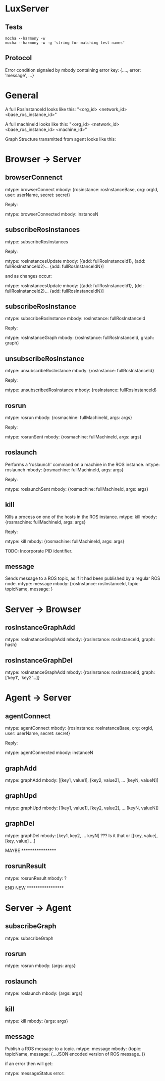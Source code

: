 LuxServer
=========

Tests
-----
    mocha --harmony -w
    mocha --harmony -w -g 'string for matching test names'

Protocol
--------

Error condition signaled by mbody containing error key:
{...., error: 'message', ...}

General
=======
A full RosInstanceId looks like this:
"<org_id> <network_id> <base_ros_instance_id>"

A full machineId looks like this:
"<org_id> <network_id> <base_ros_instance_id> <machine_id>"

Graph Structure transmitted from agent looks like this:


Browser -> Server
=================

browserConnenct
---------------
mtype: browserConnect
mbody: {rosinstance: rosInstanceBase, org: orgId, user: userName, secret: secret}

Reply:

mtype: browserConnected
mbody: instanceN

subscribeRosInstances
---------------------
mtype: subscribeRosInstances

Reply:

mtype: rosInstancesUpdate
mbody: [{add: fullRosInstanceId1}, {add: fullRosInstanceId2}... {add: fullRosInstanceIdN}]

and as changes occur:

mtype: rosInstancesUpdate
mbody: [{add: fullRosInstanceId1}, {del: fullRosInstanceId2}... {add: fullRosInstanceIdN}]

subscribeRosInstance
--------------------
mtype: subscribeRosInstance
mbody: rosInstance: fullRosInstanceId

Reply:

mtype: rosInstanceGraph
mbody: {rosInstance: fullRosInstanceId, graph: graph}

unsubscribeRosInstance
----------------------
mtype: unsubscribeRosInstance
mbody: {rosInstance: fullRosInstanceId}

Reply:

mtype: unsubscribedRosInstance
mbody: {rosInstance: fullRosInstanceId}

rosrun
------
mtype: rosrun
mbody: {rosmachine: fullMachineId, args: args}

Reply:

mtype: rosrunSent
mbody: {rosmachine: fullMachineId, args: args}

roslaunch
---------
Performs a 'roslaunch' command on a machine in the ROS instance.
mtype: roslaunch
mbody: {rosmachine: fullMachineId, args: args}

Reply:

mtype: roslaunchSent
mbody: {rosmachine: fullMachineId, args: args}

kill
----
Kills a process on one of the hosts in the ROS instance.
mtype: kill
mbody: {rosmachine: fullMachineId, args: args}

Reply:

mtype: kill
mbody: {rosmachine: fullMachineId, args: args}

TODO: Incorporate PID identifier.

message
-------
Sends message to a ROS topic, as if it had been published by a regular ROS node.
mtype: message
mbody: {rosInstance: rosInstanceId, topic: topicName, message: <JSON message>}

Server -> Browser
=================

rosInstanceGraphAdd
-------------------
mtype: rosInstanceGraphAdd
mbody: {rosInstance: rosInstanceId, graph: hash}

rosInstanceGraphDel
-------------------
mtype: rosInstanceGraphAdd
mbody: {rosInstance: rosInstanceId, graph: ['key1', 'key2'...]}


Agent -> Server
===============

agentConnect
------------
mtype: agentConnect
mbody: {rosinstance: rosInstanceBase, org: orgId, user: userName, secret: secret}

Reply:

mtype: agentConnected
mbody: instanceN

graphAdd
--------
mtype: graphAdd
mbody: [[key1, value1], [key2, value2], ... [keyN, valueN]]

graphUpd
--------
mtype: graphUpd
mbody: [[key1, value1], [key2, value2], ... [keyN, valueN]]

graphDel
--------
mtype: graphDel
mbody: [key1, key2, ... keyN] ??? Is it that or [[key, value], [key, value] ...]


MAYBE ****************

rosrunResult
------------
mtype: rosrunResult
mbody: ?

END NEW *****************

Server -> Agent
===============

subscribeGraph
--------------
mtype: subscribeGraph

rosrun
------
mtype: rosrun
mbody: {args: args}

roslaunch
---------
mtype: roslaunch
mbody: {args: args}

kill
----
mtype: kill
mbody: {args: args}

message
-------
Publish a ROS message to a topic.
mtype: message
mbody: {topic: topicName, message: {...JSON encoded version of ROS message..}}

if an error then will get:

mtype: messageStatus
error: 






